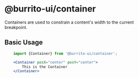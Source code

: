 # @burrito-ui/container
Containers are used to constrain a content's width to the current breakpoint.

## Basic Usage
```jsx
    import {Container} from '@burrito-ui/container';

    <Container posX="center" posY="center">
        This is the Container
    </Container>
```
